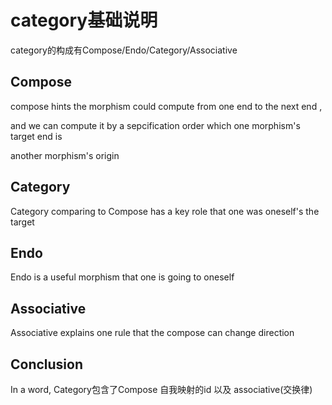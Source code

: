 # category基础说明

category的构成有Compose/Endo/Category/Associative

## Compose

compose hints the morphism could compute from one end to the next end ,

and we can compute it by a sepcification order which one morphism's target end is

another morphism's origin

## Category

Category comparing to Compose has a key role that one was oneself's the target


## Endo

Endo is a useful morphism that one is going to oneself


## Associative

Associative explains one rule that the compose can change direction


## Conclusion

In a word, Category包含了Compose 自我映射的id 以及 associative(交换律)
